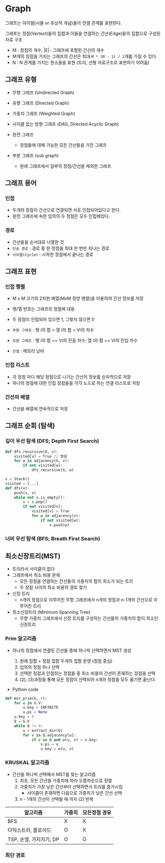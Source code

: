 # Graph

그래프는 아이템(사물 or 추상적 개념)들의 연결 관계를 표현한다.

그래프는 정점(Vertext)들의 집합과 이들을 연결하는 간선(Edge)들의 집합으로 구성된 자료 구조

- M : 정점의 개수, |E| : 그래프에 포함된 간선의 개수
- M개의 정점을 가지는 그래프의 간선은 최대 `M * (M - 1) / 2`개를 가질 수 있다.
- N : N 관계를 가지는 원소들을 표현 (트리, 선형 자료구조로 표현하기 어려움)



## 그래프 유형

- 무향 그래프 (Undirected Graph)
- 유향 그래프 (Directed Graph)
- 가중치 그래프 (Weighted Graph)
- 사이클 없는 방향 그래프 (DAG, Directed Acyclic Graph)

- 완전 그래프
  - 정점들에 대해 가능한 모든 간선들을 가진 그래프
- 부분 그래프 (sub graph)
  - 원래 그래프에서 일부의 정점/간선을 제외한 그래프



## 그래프 용어

### 인접

- 두개의 정점이 간선으로 연결되면 서로 인접되어있다고 한다.
- 완전 그래프에 속한 임의의 두 정점은 모두 인접해있다.

### 경로

- 간선들을 순서대로 나열한 것
- `단순 경로` : 경로 중 한 정점을 최대 한 번만 지나는 경로
- `사이클(Cycle)` : 시작한 정점에서 끝나는 경로

## 그래프 표현

### 인접 행렬

- M x M 크기의 2차원 배열(MxM 정방 행렬)을 이용하여 간선 정보를 저장
- 행/열 번호는 그래프의 정점에 대응
- 두 정점이 인접되어 있으면 1, 그렇지 않으면 0

- `무향 그래프` : 행 i의 합 = 열 i의 합 = Vi의 차수
- `유향 그래프` : 행 i의 합 == Vi의 진출 차수; 열 i의 합 == Vi의 진입 차수
- `단점` : 메모리 낭비

### 인접 리스트

- 각 정점 마다 해당 정점으로 나가는 간선의 정보를 순차적으로 저장
- 하나의 정점에 대한 인접 정점들을 각각 노드로 하는 연결 리스트로 저장

### 간선의 배열

- 간선을 배열에 연속적으로 저장



## 그래프 순회 (탐색)

### 깊이 우선 탐색 (DFS; Depth First Search)

```python
def dfs_recursive(G, v):
    visited[v] = True // 방문
    for w in adjacency(G, v):
        if not visited[w]:
            dfs_recursive(G, w)
```

```python
s = Stack()
visited = [...]
def dfs(v):
    push(s, v)
    while not s.is_empty():
        v = s.pop()
        if not visited[v]:
            visited[v] = True
        	for w in adjacency(v):
                if not visited[w]:
                    s.push(w)
```



### 너비 우선 탐색 (BFS; Breath First Search)





## 최소신장트리(MST)

- 트리라서 사이클이 없다
- 그래프에서 최소 비용 문제
  - 모든 정점을 연결하는 간선들의 가중치의 합이 최소가 되는 트리
  - 두 정점 사이의 최소 비용의 경로 찾기
- 신장 트리
  - n개의 정점으로 이루어진 무향 그래프에서 n개의 정점과 n-1개의 간선으로 이루어진 트리
- 최소신장트리 (Minimum Spanning Tree)
  - 무향 가중치 그래프에서 신장 트리를 구성하는 간선들의 가중치의 합이 최소인 신장트리



### Prim 알고리즘

- 하나의 정점에서 연결된 간선들 중에 하나씩 선택하면서 MST 생성
  1. 원래 집합 + 정점 집합 두개의 집합 운영 (정점 중심)
  2. 임의의 정점 하나 선택
  3. 선택한 정점과 인접하는 정점들 중 최소 비용의 간선이 존재하는 정점을 선택
  4. (2), (3)과정을 통해 모든 정점이 선택되어 n개의 정점을 모두 옮기면 끝난다.

- Python code

```python
def mst_prim(G, r):
    for u in G.V:
        u.key = INFINITE
        u.pi = None
    u.key = 0
    Q = G.V
    while Q != 0:
        u = extract_min(Q)
        for v in Q.adjacency[u]:
            if v in Q and w(u, v) < v.key:
                v.pi = u
                v.key = w(u, v)
```



### KRUSKAL 알고리즘

- 간선을 하나씩 선택해서 MST를 찾는 알고리즘
  1. 최초, 모든 간선을 가중치에 따라 오름차순으로 정렬
  2. 가중치가 가장 낮은 간선부터 선택하면서 트리를 증가시킴
     - 사이클이 존재하면 다음으로 가중치가 낮은 간선 선택
  3. n - 1개의 간선이 선택될 때 까지 (2) 반복





| 알고리즘                | 가중치 | 모든정점 경유 |
| ----------------------- | ------ | ------------- |
| BFS                     | X      | X             |
| 다익스트라, 플로이드    | O      | X             |
| TSP, 순열, 가지치기, DP | O      | O             |



### 최단 경로